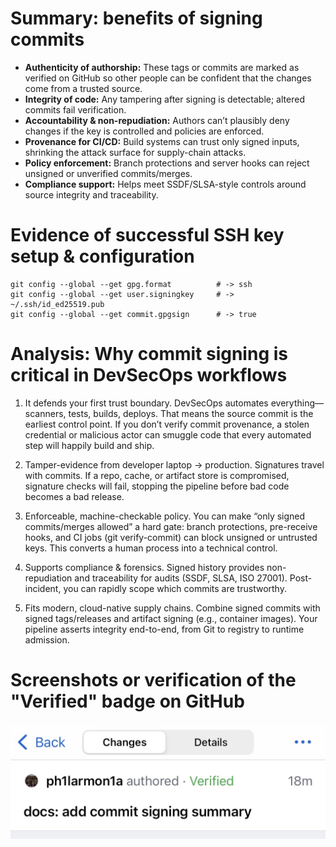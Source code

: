 # Summary: benefits of signing commits

* **Authenticity of authorship:** These tags or commits are marked as verified on GitHub so other people can be confident that the changes come from a trusted source.
* **Integrity of code:** Any tampering after signing is detectable; altered commits fail verification.
* **Accountability & non-repudiation:** Authors can’t plausibly deny changes if the key is controlled and policies are enforced.
* **Provenance for CI/CD:** Build systems can trust only signed inputs, shrinking the attack surface for supply-chain attacks.
* **Policy enforcement:** Branch protections and server hooks can reject unsigned or unverified commits/merges.
* **Compliance support:** Helps meet SSDF/SLSA-style controls around source integrity and traceability.

# Evidence of successful SSH key setup & configuration

```
git config --global --get gpg.format          # -> ssh
git config --global --get user.signingkey     # -> ~/.ssh/id_ed25519.pub
git config --global --get commit.gpgsign      # -> true
```

# Analysis: Why commit signing is critical in DevSecOps workflows

1) It defends your first trust boundary.
DevSecOps automates everything—scanners, tests, builds, deploys. That means the source commit is the earliest control point. If you don’t verify commit provenance, a stolen credential or malicious actor can smuggle code that every automated step will happily build and ship.

2) Tamper-evidence from developer laptop -> production.
Signatures travel with commits. If a repo, cache, or artifact store is compromised, signature checks will fail, stopping the pipeline before bad code becomes a bad release.

3) Enforceable, machine-checkable policy.
You can make “only signed commits/merges allowed” a hard gate: branch protections, pre-receive hooks, and CI jobs (git verify-commit) can block unsigned or untrusted keys. This converts a human process into a technical control.

4) Supports compliance & forensics.
Signed history provides non-repudiation and traceability for audits (SSDF, SLSA, ISO 27001). Post-incident, you can rapidly scope which commits are trustworthy.

5) Fits modern, cloud-native supply chains.
Combine signed commits with signed tags/releases and artifact signing (e.g., container images). Your pipeline asserts integrity end-to-end, from Git to registry to runtime admission.

# Screenshots or verification of the "Verified" badge on GitHub
![alt text](IMG_3066.jpeg)